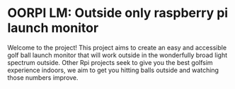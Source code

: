 # OORPI LM: Outside only raspberry pi launch monitor

Welcome to the project! This project aims to create an easy and accessible golf ball launch monitor that will work outside in the wonderfully broad light spectrum outside. Other Rpi projects seek to give you the best golfsim experience indoors, we aim to get you hitting balls outside and watching those numbers improve.
